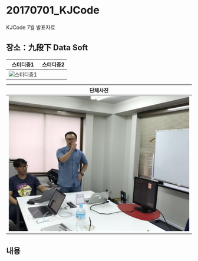 # 20170701_KJCode
KJCode 7월 발표자료

## 장소：九段下 Data Soft

|스터디중1|스터디중2|
|---|---|
|![스터디중1](https://github.com/Noodlekim/20170701_kjcode/blob/master/Photos/1.jpg?raw=true)||![스터디중2](https://github.com/Noodlekim/20170701_kjcode/blob/master/Photos/2.jpg?raw=true)|

|단체사진|
|---|
|![단체사](https://github.com/Noodlekim/20170701_kjcode/blob/master/Photos/3.jpg)|

## 내용
